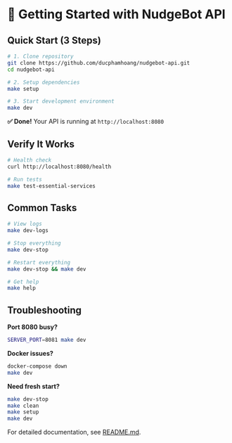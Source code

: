 # 🚀 Getting Started with NudgeBot API

## Quick Start (3 Steps)

```bash
# 1. Clone repository
git clone https://github.com/ducphamhoang/nudgebot-api.git
cd nudgebot-api

# 2. Setup dependencies 
make setup

# 3. Start development environment
make dev
```

**✅ Done!** Your API is running at `http://localhost:8080`

## Verify It Works

```bash
# Health check
curl http://localhost:8080/health

# Run tests
make test-essential-services
```

## Common Tasks

```bash
# View logs
make dev-logs

# Stop everything
make dev-stop

# Restart everything
make dev-stop && make dev

# Get help
make help
```

## Troubleshooting

**Port 8080 busy?**
```bash
SERVER_PORT=8081 make dev
```

**Docker issues?**
```bash
docker-compose down
make dev
```

**Need fresh start?**
```bash
make dev-stop
make clean
make setup
make dev
```

For detailed documentation, see [README.md](README.md).
